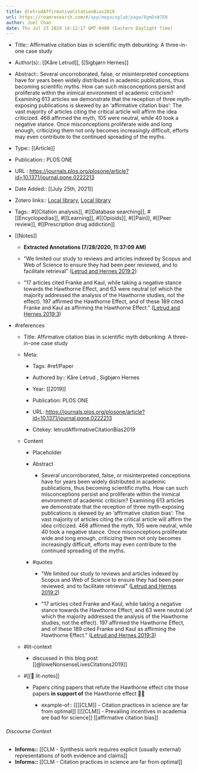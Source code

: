 ```yaml
---
title: @letrudAffirmativeCitationBias2019
url: https://roamresearch.com/#/app/megacoglab/page/8gmDsW7EN
author: Joel Chan
date: Thu Jul 23 2020 14:12:17 GMT-0400 (Eastern Daylight Time)
---
```


- Title:: Affirmative citation bias in scientific myth debunking: A three-in-one case study
- Author(s):: [[Kåre Letrud]], [[Sigbjørn Hernes]]
- Abstract:: Several uncorroborated, false, or misinterpreted conceptions have for years been widely distributed in academic publications, thus becoming scientific myths. How can such misconceptions persist and proliferate within the inimical environment of academic criticism? Examining 613 articles we demonstrate that the reception of three myth-exposing publications is skewed by an ‘affirmative citation bias’: The vast majority of articles citing the critical article will affirm the idea criticized. 468 affirmed the myth, 105 were neutral, while 40 took a negative stance. Once misconceptions proliferate wide and long enough, criticizing them not only becomes increasingly difficult, efforts may even contribute to the continued spreading of the myths.
- Type:: [[Article]]
- Publication:: PLOS ONE
- URL : https://journals.plos.org/plosone/article?id=10.1371/journal.pone.0222213
- Date Added:: [[July 25th, 2021]]
- Zotero links:: [Local library](zotero://select/groups/2451508/items/W3STXFIG), [Local library](https://www.zotero.org/groups/2451508/items/W3STXFIG)
- Tags:: #[[Citation analysis]], #[[Database searching]], #[[Encyclopedias]], #[[Learning]], #[[Opioids]], #[[Pain]], #[[Peer review]], #[[Prescription drug addiction]]
- [[Notes]]

    - **Extracted Annotations (7/28/2020, 11:37:09 AM)**

    - "We limited our study to reviews and articles indexed by Scopus and Web of Science to ensure they had been peer reviewed, and to facilitate retrieval" ([Letrud and Hernes 2019:2](zotero://open-pdf/library/items/39NHQEGU?page=2))

    - "17 articles cited Franke and Kaul, while taking a negative stance towards the Hawthorne Effect, and 63 were neutral (of which the majority addressed the analysis of the Hawthorne studies, not the effect). 197 affirmed the Hawthorne Effect, and of these 189 cited Franke and Kaul as affirming the Hawthorne Effect." ([Letrud and Hernes 2019:3](zotero://open-pdf/library/items/39NHQEGU?page=3))
- #references

    - Title: Affirmative citation bias in scientific myth debunking: A three-in-one case study

    - Meta:

        - Tags: #ref/Paper

        - Authored by::  Kåre Letrud ,  Sigbjørn Hernes

        - Year: [[2019]]

        - Publication: PLOS ONE

        - URL: https://journals.plos.org/plosone/article?id=10.1371/journal.pone.0222213

        - Citekey: letrudAffirmativeCitationBias2019

    - Content

        - Placeholder

        - Abstract

            - Several uncorroborated, false, or misinterpreted conceptions have for years been widely distributed in academic publications, thus becoming scientific myths. How can such misconceptions persist and proliferate within the inimical environment of academic criticism? Examining 613 articles we demonstrate that the reception of three myth-exposing publications is skewed by an ‘affirmative citation bias’: The vast majority of articles citing the critical article will affirm the idea criticized. 468 affirmed the myth, 105 were neutral, while 40 took a negative stance. Once misconceptions proliferate wide and long enough, criticizing them not only becomes increasingly difficult, efforts may even contribute to the continued spreading of the myths.

        - #quotes

            - "We limited our study to reviews and articles indexed by Scopus and Web of Science to ensure they had been peer reviewed, and to facilitate retrieval" ([Letrud and Hernes 2019:2](zotero://open-pdf/library/items/39NHQEGU?page=2))

            - "17 articles cited Franke and Kaul, while taking a negative stance towards the Hawthorne Effect, and 63 were neutral (of which the majority addressed the analysis of the Hawthorne studies, not the effect). 197 affirmed the Hawthorne Effect, and of these 189 cited Franke and Kaul as affirming the Hawthorne Effect." ([Letrud and Hernes 2019:3](zotero://open-pdf/library/items/39NHQEGU?page=3))

    - #lit-context

        - discussed in this blog post [[@loweNonsenseLivesCitations2019]]

    - #[[📝 lit-notes]]

        - Papers citing papers that refute the Hawthorne effect cite those papers **in support of** the Hawthorne effect 🤦‍♂️

            - example-of:: [[[[CLM]] - Citation practices in science are far from optimal]] [[[[CLM]] - Prevailing incentives in academia are bad for science]] [[affirmative citation bias]]

###### Discourse Context

- **Informs::** [[CLM - Synthesis work requires explicit (usually external) representations of both evidence and claims]]
- **Informs::** [[CLM - Citation practices in science are far from optimal]]
